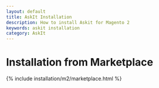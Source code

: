 ```yaml
---
layout: default
title: AskIt Installation
description: How to install Askit for Magento 2
keywords: askit installation
category: AskIt
---
```


# Installation from Marketplace

{% include installation/m2/marketplace.html %}
